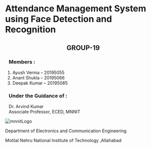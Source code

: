 <h1>Attendance Management System using Face Detection and Recognition</h1>
<h2 align="center">GROUP-19</h2>
<h3> &nbsp &nbspMembers : </h3>
<ol type="1">
<li>Ayush Verma – 20195055</li>
<li>Anant Shukla – 20195066</li>
<li>Deepak Kumar – 20195085</li>
</ol>
<h3>&nbsp &nbspUnder the Guidance of :</h3>
<p>&nbsp &nbspDr. Arvind Kumar<br>
&nbsp &nbspAssociate Professor, ECED, MNNIT</p>
<img src="https://user-images.githubusercontent.com/56294275/204123006-e413fdc1-c1c1-4442-9d2e-30b5fbc4ea15.png" alt="mnnitLogo" align: "center">

<p>Department of Electronics and Communication Engineering</p>
<p>Motilal Nehru National Institute of Technology ,Allahabad</p>

